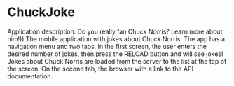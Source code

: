 # ChuckJoke
Application description: 
Do you really fan Chuck Norris? Learn more about him!))
The mobile application with jokes about Chuck Norris. The app has a navigation menu and two tabs. 
In the first screen, the user enters the desired number of jokes, then press the RELOAD button and will see jokes! 
Jokes about Chuck Norris are loaded from the server to the list at the top of the screen. On the second tab, the browser with a link to the API documentation.

